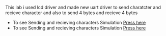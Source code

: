 This lab i used lcd driver and made new uart driver to send charatcter and recieve character and also to send 4 bytes and recieve 4 bytes

- To see Sending and recieving characters Simulation [Press here](https://drive.google.com/file/d/1oBenCstX3nkdkA2Jc0JRaiCzXVi9n0yV/view?usp=sharing)
- To see Sending and recieving characters Simulation [Press here](https://drive.google.com/file/d/1yO0-zjcZubvYlY0DkC404TK6Iz_wEo8m/view?usp=sharing)
